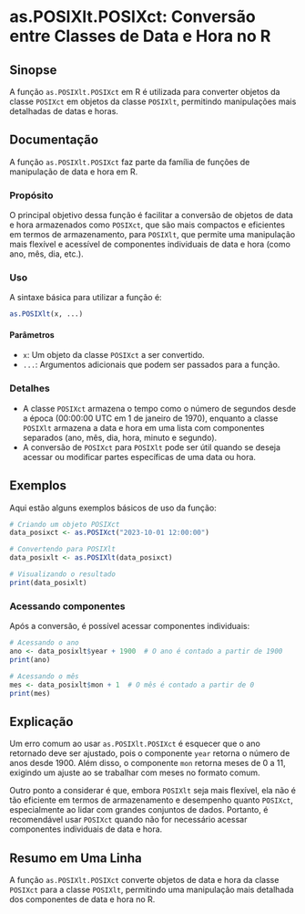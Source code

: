 <!--
Meta Description: # as.POSIXlt.POSIXct: Conversão entre Classes de Data e Hora no R ## Sinopse A função `as.POSIXlt.POSIXct` em R é utilizada para converter objetos da ...
Meta Keywords: posixct, posixlt, hora, data, função
-->

# as.POSIXlt.POSIXct: Conversão entre Classes de Data e Hora no R

## Sinopse
A função `as.POSIXlt.POSIXct` em R é utilizada para converter objetos da classe `POSIXct` em objetos da classe `POSIXlt`, permitindo manipulações mais detalhadas de datas e horas.

## Documentação
A função `as.POSIXlt.POSIXct` faz parte da família de funções de manipulação de data e hora em R. 

### Propósito
O principal objetivo dessa função é facilitar a conversão de objetos de data e hora armazenados como `POSIXct`, que são mais compactos e eficientes em termos de armazenamento, para `POSIXlt`, que permite uma manipulação mais flexível e acessível de componentes individuais de data e hora (como ano, mês, dia, etc.).

### Uso
A sintaxe básica para utilizar a função é:

```R
as.POSIXlt(x, ...)
```

#### Parâmetros
- `x`: Um objeto da classe `POSIXct` a ser convertido.
- `...`: Argumentos adicionais que podem ser passados para a função.

### Detalhes
- A classe `POSIXct` armazena o tempo como o número de segundos desde a época (00:00:00 UTC em 1 de janeiro de 1970), enquanto a classe `POSIXlt` armazena a data e hora em uma lista com componentes separados (ano, mês, dia, hora, minuto e segundo).
- A conversão de `POSIXct` para `POSIXlt` pode ser útil quando se deseja acessar ou modificar partes específicas de uma data ou hora.

## Exemplos
Aqui estão alguns exemplos básicos de uso da função:

```R
# Criando um objeto POSIXct
data_posixct <- as.POSIXct("2023-10-01 12:00:00")

# Convertendo para POSIXlt
data_posixlt <- as.POSIXlt(data_posixct)

# Visualizando o resultado
print(data_posixlt)
```

### Acessando componentes
Após a conversão, é possível acessar componentes individuais:

```R
# Acessando o ano
ano <- data_posixlt$year + 1900  # O ano é contado a partir de 1900
print(ano)

# Acessando o mês
mes <- data_posixlt$mon + 1  # O mês é contado a partir de 0
print(mes)
```

## Explicação
Um erro comum ao usar `as.POSIXlt.POSIXct` é esquecer que o ano retornado deve ser ajustado, pois o componente `year` retorna o número de anos desde 1900. Além disso, o componente `mon` retorna meses de 0 a 11, exigindo um ajuste ao se trabalhar com meses no formato comum.

Outro ponto a considerar é que, embora `POSIXlt` seja mais flexível, ela não é tão eficiente em termos de armazenamento e desempenho quanto `POSIXct`, especialmente ao lidar com grandes conjuntos de dados. Portanto, é recomendável usar `POSIXct` quando não for necessário acessar componentes individuais de data e hora.

## Resumo em Uma Linha
A função `as.POSIXlt.POSIXct` converte objetos de data e hora da classe `POSIXct` para a classe `POSIXlt`, permitindo uma manipulação mais detalhada dos componentes de data e hora no R.